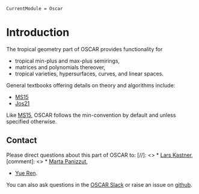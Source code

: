 ```@meta
CurrentModule = Oscar
```

# Introduction
The tropical geometry part of OSCAR provides functionality for
- tropical min-plus and max-plus semirings,
- matrices and polynomials thereover,
- tropical varieties, hypersurfaces, curves, and linear spaces.


General textbooks offering details on theory and algorithms include:
- [MS15](@cite)
- [Jos21](@cite)

Like [MS15](@cite), OSCAR follows the min-convention by default and unless specified otherwise.

## Contact
Please direct questions about this part of OSCAR to:
[//]: <> * [Lars Kastner](https://lkastner.github.io/),
[comment]: <> * [Marta Panizzut](https://martapanizzut.github.io/),
* [Yue Ren](https://www.yueren.de/).

You can also ask questions in the [OSCAR Slack](https://www.oscar-system.org/community/#slack) or raise an issue on [github](https://www.oscar-system.org/community/#how-to-report-issues).
